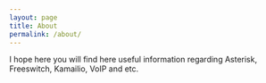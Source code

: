 ```yaml
---
layout: page
title: About
permalink: /about/
---
```


I hope here you will find here useful information regarding Asterisk, Freeswitch, Kamailio, VoIP and etc. 
